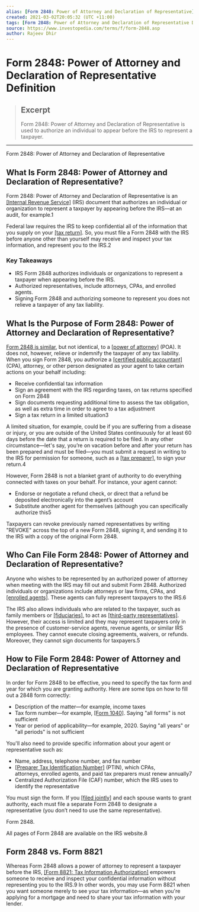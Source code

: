 ```yaml
---
alias: [Form 2848: Power of Attorney and Declaration of Representative]
created: 2021-03-02T20:05:32 (UTC +11:00)
tags: [Form 2848: Power of Attorney and Declaration of Representative Definition, Form 2848: Power of Attorney and Declaration of Representative]
source: https://www.investopedia.com/terms/f/form-2848.asp
author: Rajeev Dhir
---
```


# Form 2848: Power of Attorney and Declaration of Representative Definition

> ## Excerpt
> Form 2848: Power of Attorney and Declaration of Representative is used to authorize an individual to appear before the IRS to represent a taxpayer.

---

Form 2848: Power of Attorney and Declaration of Representative
## What Is Form 2848: Power of Attorney and Declaration of Representative?

Form 2848: Power of Attorney and Declaration of Representative is an [[Internal Revenue Service]](https://www.investopedia.com/terms/i/irs.asp) (IRS) document that authorizes an individual or organization to represent a taxpayer by appearing before the IRS—at an audit, for example.1

Federal law requires the IRS to keep confidential all of the information that you supply on your [[tax return]](https://www.investopedia.com/terms/t/taxreturn.asp). So, you must file a Form 2848 with the IRS before anyone other than yourself may receive and inspect your tax information, and represent you to the IRS.2

### Key Takeaways

-   IRS Form 2848 authorizes individuals or organizations to represent a taxpayer when appearing before the IRS.
-   Authorized representatives, include attorneys, CPAs, and enrolled agents.
-   Signing Form 2848 and authorizing someone to represent you does not relieve a taxpayer of any tax liability.

## What Is the Purpose of Form 2848: Power of Attorney and Declaration of Representative?

[Form 2848 is similar](https://www.investopedia.com/articles/personal-finance/081615/purpose-irs-form-2848.asp), but not identical, to a [[power of attorney]](https://www.investopedia.com/terms/p/powerofattorney.asp) (POA). It does not, however, relieve or indemnify the taxpayer of any tax liability. When you sign Form 2848, you authorize a [[certified public accountant]](https://www.investopedia.com/terms/c/cpa.asp) (CPA), attorney, or other person designated as your agent to take certain actions on your behalf including:

-   Receive confidential tax information
-   Sign an agreement with the IRS regarding taxes, on tax returns specified on Form 2848
-   Sign documents requesting additional time to assess the tax obligation, as well as extra time in order to agree to a tax adjustment
-   Sign a tax return in a limited situation3

A limited situation, for example, could be if you are suffering from a disease or injury, or you are outside of the United States continuously for at least 60 days before the date that a return is required to be filed. In any other circumstance—let's say, you’re on vacation before and after your return has been prepared and must be filed—you must submit a request in writing to the IRS for permission for someone, such as a [[tax preparer]](https://www.investopedia.com/articles/personal-finance/022516/how-find-best-tax-preparer-you.asp), to sign your return.4

However, Form 2848 is not a blanket grant of authority to do everything connected with taxes on your behalf. For instance, your agent cannot:

-   Endorse or negotiate a refund check, or direct that a refund be deposited electronically into the agent’s account
-   Substitute another agent for themselves (although you can specifically authorize this5

Taxpayers can revoke previously named representatives by writing "REVOKE" across the top of a new Form 2848, signing it, and sending it to the IRS with a copy of the original Form 2848.

## Who Can File Form 2848: Power of Attorney and Declaration of Representative?

Anyone who wishes to be represented by an authorized power of attorney when meeting with the IRS may fill out and submit Form 2848. Authorized individuals or organizations include attorneys or law firms, CPAs, and [[enrolled agents]](https://www.investopedia.com/terms/e/enrolled_agent.asp). These agents can fully represent taxpayers to the IRS.6

The IRS also allows individuals who are related to the taxpayer, such as family members or [[fiduciaries]](https://www.investopedia.com/terms/f/fiduciary.asp), to act as [[third-party representatives]](https://www.investopedia.com/terms/t/third-party.asp). However, their access is limited and they may represent taxpayers only in the presence of customer-service agents, revenue agents, or similar IRS employees. They cannot execute closing agreements, waivers, or refunds. Moreover, they cannot sign documents for taxpayers.5

## How to File Form 2848: Power of Attorney and Declaration of Representative

In order for Form 2848 to be effective, you need to specify the tax form and year for which you are granting authority. Here are some tips on how to fill out a 2848 form correctly:

-   Description of the matter—for example, income taxes
-   Tax form number—for example, [[Form 1040]](https://www.investopedia.com/terms/1/1040.asp). Saying "all forms" is not sufficient
-   Year or period of applicability—for example, 2020. Saying "all years" or "all periods" is not sufficient

You'll also need to provide specific information about your agent or representative such as:

-   Name, address, telephone number, and fax number
-   [[Preparer Tax Identification Number]](https://www.investopedia.com/terms/p/ptin.asp) (PTIN), which CPAs, attorneys, enrolled agents, and paid tax preparers must renew annually7
-   Centralized Authorization File (CAF) number, which the IRS uses to identify the representative

You must sign the form. If you [[filed jointly]](https://www.investopedia.com/terms/m/mfj.asp) and each spouse wants to grant authority, each must file a separate Form 2848 to designate a representative (you don’t need to use the same representative).

Form 2848.

All pages of Form 2848 are available on the IRS website.8

## Form 2848 vs. Form 8821

Whereas Form 2848 allows a power of attorney to represent a taxpayer before the IRS, [[Form 8821: Tax Information Authorization]](https://www.irs.gov/pub/irs-pdf/f8821.pdf) empowers someone to receive and inspect your confidential information without representing you to the IRS.9 In other words, you may use Form 8821 when you want someone merely to see your tax information—as when you're applying for a mortgage and need to share your tax information with your lender.
